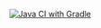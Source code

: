 [![Java CI with Gradle](https://github.com/ElenaSergeevnaKhot/SELE/actions/workflows/gradle-publish.yml/badge.svg)](https://github.com/ElenaSergeevnaKhot/SELE/actions/workflows/gradle-publish.yml)
